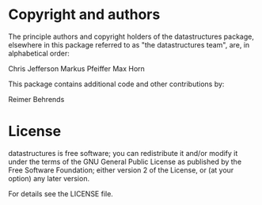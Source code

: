 # Copyright and authors

The principle authors and copyright holders of the datastructures
package, elsewhere in this package referred to as "the datastructures
team", are, in alphabetical order:

Chris Jefferson
Markus Pfeiffer
Max Horn

This package contains additional code and other contributions by:

Reimer Behrends

# License

datastructures is free software; you can redistribute it and/or modify
it under the terms of the GNU General Public License as published by the
Free Software Foundation; either version 2 of the License, or (at your
option) any later version.

For details see the LICENSE file.
